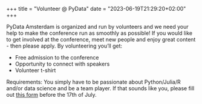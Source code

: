 +++
title = "Volunteer @ PyData"
date = "2023-06-19T21:29:20+02:00"
+++

PyData Amsterdam is organized and run by volunteers and we need your help to make the conference run as smoothly as possible! If you would like to get involved at the conference, meet new people and enjoy great content - then please apply. By volunteering you’ll get:
- Free admission to the conference
- Opportunity to connect with speakers
- Volunteer t-shirt

Requirements: You simply have to be passionate about Python/Julia/R and/or data science and be a team player. If that sounds like you, please fill out [this form](https://forms.gle/Saegx7HqMDDxNzTi8) before the 17th of July.

<!--more--> 